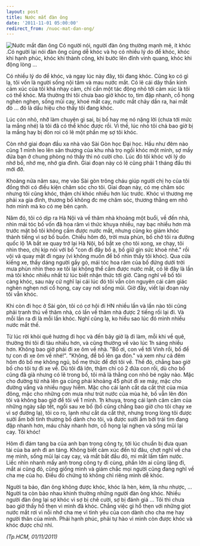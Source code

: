 ```yaml
---
layout: post
title: Nước mắt đàn ông
date: '2011-11-01 05:00:00'
redirect_from: /nuoc-mat-dan-ong/
---
```


![Nước mắt đàn ông](https://trinhvanchung.files.wordpress.com/2011/11/image.png)
Có người nói, người đàn ông thường mạnh mẽ, ít khóc .Có người lại nói đàn ông cũng dễ khóc và họ có nhiều lý do để khóc, khóc khi hạnh phúc, khóc khi thành công, khi bước lên đỉnh vinh quang, khóc khi động lòng …

Có nhiều lý do để khóc, và ngay lúc này đây, tôi đang khóc. Cũng ko có gì lạ, tôi vốn là người sống nội tâm và mau nước mắt. Có lẽ cái dây thần kinh cảm xúc của tôi khá nhạy cảm, chỉ cần một tác động nhỏ tới cảm xúc là tôi có thể khóc. Mà thường thì tôi chưa bao giờ khóc to, tim đập nhanh, cổ họng nghèn nghẹn, sống mũi cay, khoé mắt cay, nước mắt chảy dần ra, hai mắt đỏ … đó là dấu hiệu cho thấy tôi đang khóc.

Lúc còn nhỏ, nhỡ làm chuyện gì sai, bị bố hay mẹ nó nặng lời (chưa tới mức la mắng nhé) là tôi đã có thể khóc được rồi. Vì thế, lúc nhỏ tôi chả bao giờ bị la mắng hay bị đòn roi có lẽ một phần mẹ sợ tôi khóc.

Còn nhớ giai đoạn đầu xa nhà vào Sài Gòn học Đại học. Hầu như đêm nào cũng 1 mình leo lên sân thượng của khu nhà trọ ngồi khóc một mình, sợ mấy đứa bạn ở chung phòng nó thấy thì nó cười cho. Lúc đó tôi khóc với lý do nhớ bố, nhớ mẹ, nhớ gia đình. Giai đoạn này có lẽ cũng phải 1 tháng đầu thì mới đỡ.

Khoảng nửa năm sau, mẹ vào Sài gòn trông cháu giúp người chị họ của tôi đồng thời có điều kiện chăm sóc cho tôi. Giai đoạn này, có mẹ chăm sóc nhưng tôi cũng khóc, thậm chí khóc nhiều hơn lúc trước. Khóc vì thương mẹ phải xa gia đình, thương bố không đc mẹ chăm sóc, thương thằng em nhỏ hơn mình mà ko có mẹ bên cạnh.

Năm đó, tôi có dịp ra Hà Nội và về thăm nhà khoảng một buổi, về đến nhà, nhìn mái tóc bố vốn đã hoa râm vì thức khuya nhiều, nay bạc nhiều hơn mà trước mặt bố tôi không cầm được nước mắt, nhưng cũng ko giám khóc thành tiếng vì sợ bố buồn. Chiều hôm đó, trời mưa phùn, bố chở tôi ra đường quốc lộ 1A bắt xe quay trở lại Hà Nội, bố bắt xe cho tôi xong, xe chạy, tôi nhìn theo, chị kịp nói với bố "con đi đây bố ạ, bố giữ gìn sức khoẻ nhé." rồi vội vã quay mặt đi ngay (vì không muốn để bố nhìn thấy tôi khóc). Qua cửa kiếng xe, thấy dáng người gầy gò, mái tóc hoa râm của bố đứng dưới trời mưa phùn nhìn theo xe tôi lại không thể cầm được nước mắt, có lẽ đây là lần mà tôi khóc nhiều nhất từ lúc biết nhận thức tới giờ. Càng nghĩ về bố tôi càng khóc, sau này cứ nghĩ lại cái lúc đó tôi vẫn còn nguyên cái cảm giác nghèn nghẹn nơi cổ họng, cay cay nơi sống mũi. Giờ đây, viết lại đoạn này tôi vẫn khóc.

Khi còn đi học ở Sài gòn, tôi có cơ hội đi HN nhiều lần và lần nào tôi cũng phải tranh thủ về thăm nhà, có lần về thăm nhà được 2 tiếng rồi lại đi. Và mỗi lần ra đi là mỗi lần khóc. Nghĩ cũng lạ, ko hiểu sao lúc đó mình nhiều nước mắt thế.

Từ lúc rời khỏi quê hương đi học và đến bây giờ là đi làm, mỗi khi về quê, thường thì tôi đi tàu nhiều hơn, và cũng thường về vào lúc 1h sáng nhiều hơn. Không bao giờ phải đi xe ôm về nhà. "Bố ơi, con về tới Vinh rồi, bố để tự con đi xe ôm về nhé!". "Không, để bố lên ga đón." và xem như cả đêm hôm đó bố mẹ không ngủ, bố mẹ thức để đợi tôi về. Thế đó, chẳng bao giờ bố cho tôi tự đi xe về. Dù tôi đã lớn, thậm chí có 2 đứa con rồi, dù cho bố cũng đã già nhưng có lẽ trong bố, tôi mã là thằng con nhỏ bé ngày nào. Mặc cho đường từ nhà lên ga cũng phải khoảng 45 phút đi xe máy, mặc cho đường vắng và nhiều nguy hiểm. Mặc cho cái lạnh cắt da cắt thịt của mùa đông, mặc cho những cơn mưa như trút nước của mùa hè, bố vẫn lên đón tôi và không bao giờ để tôi về 1 mình. 1h khuya, trong cái lạnh căm căm của những ngày sắp tết, ngồi sau xe bố (bố cũng chẳng bao giờ cho tôi chạy xe vì sợ đường lạ), tôi co ro, lạnh như cắt da cắt thịt, nhưng trong lòng tôi được sưởi ấm bởi tình thương bố dành cho tôi, và được sưởi ấm bởi trái tim đang đập nhanh hơn, máu chảy nhanh hơn, cổ họng lại nghẹn và sống mũi lại cay. Tôi khóc!

Hôm đi đám tang ba của anh bạn trong công ty, tới lúc chuẩn bị đưa quan tài của ba anh đi an táng. Không biết cảm xúc đến từ đâu, chợt nghĩ về cha mẹ mình, sống mũi lại cay cay, và mắt bắt đầu đỏ, mi mắt lấm tấm nước. Liếc nhìn nhanh mấy anh trong công ty đi cùng, phần lớn ai cũng lặng đi, mắt ai cũng đỏ, cũng giống mình và giám chắc mọi người cũng đang nghĩ về cha mẹ của họ. Điều đó chứng tỏ không chỉ riêng mình dễ khóc.

Người ta bảo, đàn ông không được khóc, khóc là hèn, kém, là nhu nhược, … Người ta còn bảo nhau khinh thường những người đàn ông khóc. Nhiều người đàn ông lại sợ khóc vì sợ bị chê cười, sợ bị đánh giá … Tôi thì chưa bao giờ thấy hổ thẹn vì mình đã khóc. Chẳng việc gì hổ thẹn với những giọt nước mắt rơi vì nỗi nhớ cha mẹ vì tình yêu của con dành cho cha mẹ hay người thân của mình. Phải hạnh phúc, phải tự hào vì mình còn được khóc và khóc được chứ nhỉ.

*(Tp.HCM, 01/11/2011)*